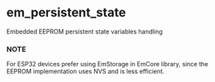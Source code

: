 # em_persistent_state
Embedded EEPROM persistent state variables handling

### NOTE
For ESP32 devices prefer using EmStorage in EmCore library, since the EEPROM implementation uses NVS and is less efficient.